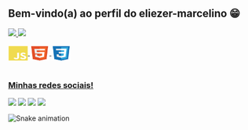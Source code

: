 ## Bem-vindo(a) ao perfil do eliezer-marcelino 😁

 <div>
   <a href="https://github.com/eliezer-marcelino">
   <img height="180em" src="https://github-readme-stats.vercel.app/api?username=eliezer-marcelino&show_icons=true&theme=maroongold&include_all_commits=true&count_private=true"/>
   <img height="180em" src="https://github-readme-stats.vercel.app/api/top-langs/?username=eliezer-marcelino&layout=compact&langs_count=6&theme=maroongold"/>
   
</div>
<div style="display: inline_block"><br>
  <img align="center" alt="Js" height="30" width="40" src="https://raw.githubusercontent.com/devicons/devicon/master/icons/javascript/javascript-plain.svg">
  <img align="center" alt="HTML" height="30" width="40" src="https://raw.githubusercontent.com/devicons/devicon/master/icons/html5/html5-original.svg">
  <img align="center" alt="CSS" height="30" width="40" src="https://raw.githubusercontent.com/devicons/devicon/master/icons/css3/css3-original.svg">
</div>
 
 <br>
 
  ### Minhas redes sociais!
 
<div> 
  <a href="https://instagram.com/elieezerxd" target="_blank"><img src="https://img.shields.io/badge/-Instagram-%23E4405F?style=for-the-badge&logo=instagram&logoColor=white" target="_blank"></a>
 <a href="" target="_blank"><img src="https://img.shields.io/badge/Discord-7289DA?style=for-the-badge&logo=discord&logoColor=white" target="_blank"></a> 
  <a href = ""><img src="https://img.shields.io/badge/-Gmail-%23333?style=for-the-badge&logo=gmail&logoColor=white" target="_blank"></a>
  <a href="https://www.linkedin.com/in/eliezer-marcelino-841580218/" target="_blank"><img src="https://img.shields.io/badge/-LinkedIn-%230077B5?style=for-the-badge&logo=linkedin&logoColor=white" target="_blank"></a> 
 
  ![Snake animation](https://github.com/devemdobro/devemdobro/blob/output/github-contribution-grid-snake.svg)

</div>
